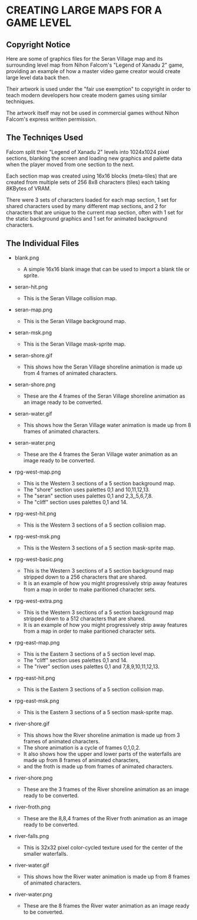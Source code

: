 # CREATING LARGE MAPS FOR A GAME LEVEL

## Copyright Notice

Here are some of graphics files for the Seran Village map and its surrounding
level map from Nihon Falcom's "Legend of Xanadu 2" game, providing an example
of how a master video game creator would create large level data back then.

Their artwork is used under the "fair use exemption" to copyright in order to
teach modern developers how create modern games using similar techniques.

The artwork itself may not be used in commercial games without Nihon Falcom's
express written permission.


## The Techniqes Used

Falcom split their "Legend of Xanadu 2" levels into 1024x1024 pixel sections,
blanking the screen and loading new graphics and palette data when the player
moved from one section to the next.

Each section map was created using 16x16 blocks (meta-tiles) that are created
from multiple sets of 256 8x8 characters (tiles) each taking 8KBytes of VRAM.

There were 3 sets of characters loaded for each map section, 1 set for shared
characters used by many different map sections, and 2 for characters that are
unique to the current map section, often with 1 set for the static background
graphics and 1 set for animated background characters.


## The Individual Files

* blank.png
  - A simple 16x16 blank image that can be used to import a blank tile or sprite.


* seran-hit.png
  - This is the Seran Village collision map.

* seran-map.png
  - This is the Seran Village background map.

* seran-msk.png
  - This is the Seran Village mask-sprite map.

* seran-shore.gif
  - This shows how the Seran Village shoreline animation is made up from 4 frames of animated characters.

* seran-shore.png
  - These are the 4 frames of the Seran Village shoreline animation as an image ready to be converted.

* seran-water.gif
  - This shows how the Seran Village water animation is made up from 8 frames of animated characters.

* seran-water.png
  - These are the 4 frames the Seran Village water animation as an image ready to be converted.


* rpg-west-map.png
  - This is the Western 3 sections of a 5 section background map.
  - The "shore" section uses palettes 0,1 and 10,11,12,13.
  - The "seran" section uses palettes 0,1 and 2,3,,5,6,7,8.
  - The "cliff" section uses palettes 0,1 and 14.

* rpg-west-hit.png
  - This is the Western 3 sections of a 5 section collision map.

* rpg-west-msk.png
  - This is the Western 3 sections of a 5 section mask-sprite map.

* rpg-west-basic.png
  - This is the Western 3 sections of a 5 section background map stripped down to a 256 characters that are shared.
  - It is an example of how you might progressively strip away features from a map in order to make paritioned character sets.

* rpg-west-extra.png
  - This is the Western 3 sections of a 5 section background map stripped down to a 512 characters that are shared.
  - It is an example of how you might progressively strip away features from a map in order to make paritioned character sets.


* rpg-east-map.png
  - This is the Eastern 3 sections of a 5 section level map.
  - The "cliff" section uses palettes 0,1 and 14.
  - The "river" section uses palettes 0,1 and 7,8,9,10,11,12,13.

* rpg-east-hit.png
  - This is the Eastern 3 sections of a 5 section collision map.

* rpg-east-msk.png
  - This is the Eastern 3 sections of a 5 section mask-sprite map.


* river-shore.gif
  - This shows how the River shoreline animation is made up from 3 frames of animated characters.
  - The shore animation is a cycle of frames 0,1,0,2.
  - It also shows how the upper and lower parts of the waterfalls are made up from 8 frames of animated characters,
  - and the froth is made up from  frames of animated characters.

* river-shore.png
  - These are the 3 frames of the River shoreline animation as an image ready to be converted.

* river-froth.png
  - These are the 8,8,4 frames of the River froth animation as an image ready to be converted.

* river-falls.png
  - This is 32x32 pixel color-cycled texture used for the center of the smaller waterfalls.

* river-water.gif
  - This shows how the River water animation is made up from 8 frames of animated characters.

* river-water.png
  - These are the 8 frames the River water animation as an image ready to be converted.
